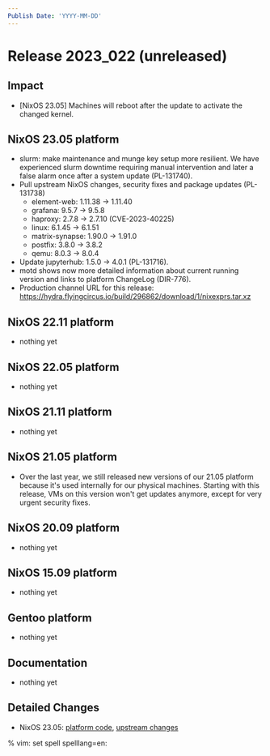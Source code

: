 ```yaml
---
Publish Date: 'YYYY-MM-DD'
---
```


# Release 2023_022 (unreleased)

## Impact

- \[NixOS 23.05\] Machines will reboot after the update to activate the changed kernel.

## NixOS 23.05 platform

- slurm: make maintenance and munge key setup more resilient. We have
  experienced slurm downtime requiring manual intervention and later a false
  alarm once after a system update (PL-131740).
- Pull upstream NixOS changes, security fixes and package updates (PL-131738)
  - element-web: 1.11.38 -> 1.11.40
  - grafana: 9.5.7 -> 9.5.8
  - haproxy: 2.7.8 -> 2.7.10 (CVE-2023-40225)
  - linux: 6.1.45 -> 6.1.51
  - matrix-synapse: 1.90.0 -> 1.91.0
  - postfix: 3.8.0 -> 3.8.2
  - qemu: 8.0.3 -> 8.0.4
- Update jupyterhub: 1.5.0 -> 4.0.1 (PL-131716).
- motd shows now more detailed information about current running version and
  links to platform ChangeLog (DIR-776).
- Production channel URL for this release: https://hydra.flyingcircus.io/build/296862/download/1/nixexprs.tar.xz

## NixOS 22.11 platform

- nothing yet

## NixOS 22.05 platform

- nothing yet

## NixOS 21.11 platform

- nothing yet

## NixOS 21.05 platform

- Over the last year, we still released new versions of our 21.05 platform
  because it's used internally for our physical machines. Starting with this
  release, VMs on this version won't get updates anymore, except for very
  urgent security fixes.

## NixOS 20.09 platform

- nothing yet

## NixOS 15.09 platform

- nothing yet

## Gentoo platform

- nothing yet

## Documentation

- nothing yet

## Detailed Changes

- NixOS 23.05: [platform code](https://github.com/flyingcircusio/fc-nixos/compare/fc/r2023_021/23.05...ede621399fcf595508595e606e6bc9ee838c8152),
  [upstream changes](https://github.com/flyingcircusio/nixpkgs/compare/4060dd02cf545bb0ab61f9416d31b960ab05aa4f...6c8cb40e51867b3737298ce574a7f69ee7befd3d)

% vim: set spell spelllang=en:

